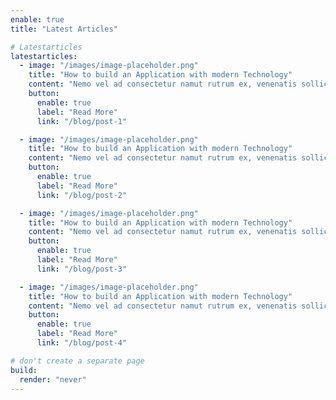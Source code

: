 ```yaml
---
enable: true
title: "Latest Articles"

# Latestarticles
latestarticles:
  - image: "/images/image-placeholder.png"
    title: "How to build an Application with modern Technology"
    content: "Nemo vel ad consectetur namut rutrum ex, venenatis sollicitudin urna. Aliquam erat volutpat. Integer eu ipsum sem."
    button:
      enable: true
      label: "Read More"
      link: "/blog/post-1"

  - image: "/images/image-placeholder.png"
    title: "How to build an Application with modern Technology"
    content: "Nemo vel ad consectetur namut rutrum ex, venenatis sollicitudin urna. Aliquam erat volutpat. Integer eu ipsum sem."
    button:
      enable: true
      label: "Read More"
      link: "/blog/post-2"

  - image: "/images/image-placeholder.png"
    title: "How to build an Application with modern Technology"
    content: "Nemo vel ad consectetur namut rutrum ex, venenatis sollicitudin urna. Aliquam erat volutpat. Integer eu ipsum sem."
    button:
      enable: true
      label: "Read More"
      link: "/blog/post-3"

  - image: "/images/image-placeholder.png"
    title: "How to build an Application with modern Technology"
    content: "Nemo vel ad consectetur namut rutrum ex, venenatis sollicitudin urna. Aliquam erat volutpat. Integer eu ipsum sem."
    button:
      enable: true
      label: "Read More"
      link: "/blog/post-4"

# don't create a separate page
build:
  render: "never"
---
```

